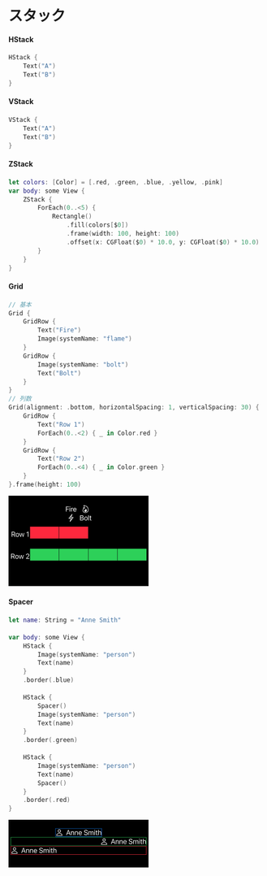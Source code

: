 # スタック

#### HStack

```swift
HStack {
    Text("A")
    Text("B")
}
```

#### VStack

```swift
VStack {
    Text("A")
    Text("B")
}
```

#### ZStack

```swift
let colors: [Color] = [.red, .green, .blue, .yellow, .pink]
var body: some View {
    ZStack {
        ForEach(0..<5) {
            Rectangle()
                .fill(colors[$0])
                .frame(width: 100, height: 100)
                .offset(x: CGFloat($0) * 10.0, y: CGFloat($0) * 10.0)
        }
    }
}
```

#### Grid

```swift
// 基本
Grid {
    GridRow {
        Text("Fire")
        Image(systemName: "flame")
    }
    GridRow {
        Image(systemName: "bolt")
        Text("Bolt")
    }
}
// 列数
Grid(alignment: .bottom, horizontalSpacing: 1, verticalSpacing: 30) {
    GridRow {
        Text("Row 1")
        ForEach(0..<2) { _ in Color.red }
    }
    GridRow {
        Text("Row 2")
        ForEach(0..<4) { _ in Color.green }
    }
}.frame(height: 100)
```

<img src="/images/stack/grid.png">

#### Spacer

```swift
let name: String = "Anne Smith"
    
var body: some View {
    HStack {
        Image(systemName: "person")
        Text(name)
    }
    .border(.blue)
    
    HStack {
        Spacer()
        Image(systemName: "person")
        Text(name)
    }
    .border(.green)
    
    HStack {
        Image(systemName: "person")
        Text(name)
        Spacer()
    }
    .border(.red)
}
```

<img src="/images/stack/spacer.png">
